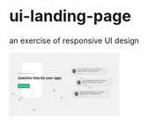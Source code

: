 # ui-landing-page

an exercise of responsive UI design

<img src="screenshot.jpg" alt="screenshot" width="200px">
